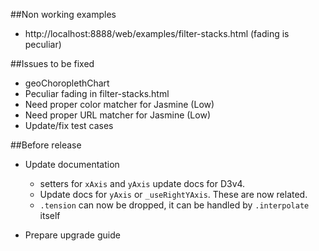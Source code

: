 ##Non working examples

- http://localhost:8888/web/examples/filter-stacks.html 
 (fading is peculiar)
 

##Issues to be fixed

- geoChoroplethChart
- Peculiar fading in filter-stacks.html
- Need proper color matcher for Jasmine (Low)
- Need proper URL matcher for Jasmine (Low)
- Update/fix test cases


##Before release

- Update documentation

    - setters for `xAxis` and `yAxis` update docs for D3v4. 
    - Update docs for `yAxis` or `_useRightYAxis`. These are now related.
    - `.tension` can now be dropped, it can be handled by `.interpolate` itself

- Prepare upgrade guide
